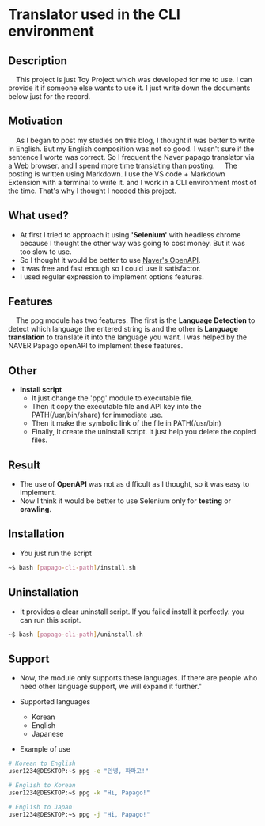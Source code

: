 
**Translator used in the CLI environment**
=================================================
## Description
&nbsp;&nbsp;&nbsp;&nbsp;This project is just Toy Project which was developed for me to use. I can provide it if someone else wants to use it. I just write down the documents below just for the record.
## Motivation 
&nbsp;&nbsp;&nbsp;&nbsp;As I began to post my studies on this blog, I thought it was better to write in English. But my English composition was not so good. I wasn't sure if the sentence I worte was correct. So I frequent the Naver papago translator via a Web browser. and I spend more time translating than posting.
&nbsp;&nbsp;&nbsp;&nbsp;The posting is written using Markdown. I use the VS code + Markdown Extension with a terminal to write it. and I work in a CLI environment most of the time. That's why I thought I needed this project.
## What used?
- At first I tried to approach it using **'Selenium'** with headless chrome because I thought the other way was going to cost money. But it was too slow to use.
- So I thought it would be better to use [Naver's OpenAPI](https://developers.naver.com/main/).
- It was free and fast enough so I could use it satisfactor.
- I used regular expression to implement options features.
## Features
&nbsp;&nbsp;&nbsp;&nbsp;The ppg module has two features. The first is the **Language Detection** to detect which language the entered string is and the other is **Language translation** to translate it into the language you want. I was helped by the NAVER Papago openAPI to implement these features.
## Other
- **Install script**
    - It just change the 'ppg' module to executable file.
    - Then it copy the executable file and API key into the PATH(/usr/bin/share) for immediate use.
    - Then it make the symbolic link of the file in PATH(/usr/bin)
    - Finally, It create the uninstall script. It just help you delete the copied files.
## Result
- The use of **OpenAPI** was not as difficult as I thought, so it was easy to implement.
- Now I think it would be better to use Selenium only for **testing** or **crawling**.
## Installation
- You just run the script
```bash
~$ bash [papago-cli-path]/install.sh
```

## Uninstallation
- It provides a clear uninstall script. If you failed install it perfectly. you can run this script.
```bash
~$ bash [papago-cli-path]/uninstall.sh
```
## Support
- Now, the module only supports these languages. If there are people who need other language support, we will expand it further."
- Supported languages
    - Korean
    - English
    - Japanese
    
- Example of use
```bash
# Korean to English
user1234@DESKTOP:~$ ppg -e "안녕, 파파고!"

# English to Korean
user1234@DESKTOP:~$ ppg -k "Hi, Papago!"

# English to Japan
user1234@DESKTOP:~$ ppg -j "Hi, Papago!"
 
```
